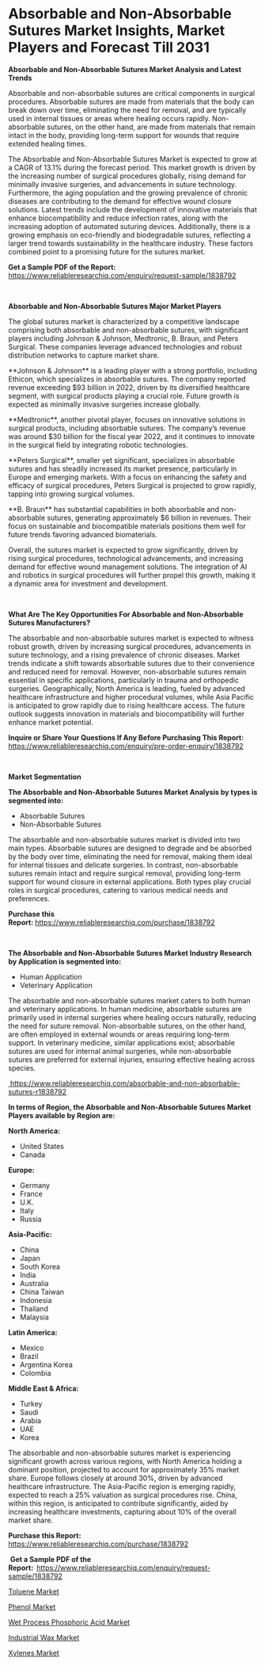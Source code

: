 <p><h1>Absorbable and Non-Absorbable Sutures Market Insights, Market Players and Forecast Till 2031</h1></p><p><strong>Absorbable and Non-Absorbable Sutures Market Analysis and Latest Trends</strong></p>
<p><p>Absorbable and non-absorbable sutures are critical components in surgical procedures. Absorbable sutures are made from materials that the body can break down over time, eliminating the need for removal, and are typically used in internal tissues or areas where healing occurs rapidly. Non-absorbable sutures, on the other hand, are made from materials that remain intact in the body, providing long-term support for wounds that require extended healing times.</p><p>The Absorbable and Non-Absorbable Sutures Market is expected to grow at a CAGR of 13.1% during the forecast period. This market growth is driven by the increasing number of surgical procedures globally, rising demand for minimally invasive surgeries, and advancements in suture technology. Furthermore, the aging population and the growing prevalence of chronic diseases are contributing to the demand for effective wound closure solutions. Latest trends include the development of innovative materials that enhance biocompatibility and reduce infection rates, along with the increasing adoption of automated suturing devices. Additionally, there is a growing emphasis on eco-friendly and biodegradable sutures, reflecting a larger trend towards sustainability in the healthcare industry. These factors combined point to a promising future for the sutures market.</p></p>
<p><strong>Get a Sample PDF of the Report:&nbsp;</strong> <a href="https://www.reliableresearchiq.com/enquiry/request-sample/1838792?utm_campaign=1719&utm_medium=2&utm_source=Github&utm_content=ia&utm_term=16102024&utm_id=absorbable-and-non-absorbable-sutures">https://www.reliableresearchiq.com/enquiry/request-sample/1838792</a></p>
<p>&nbsp;</p>
<p><strong>Absorbable and Non-Absorbable Sutures Major Market Players</strong></p>
<p><p>The global sutures market is characterized by a competitive landscape comprising both absorbable and non-absorbable sutures, with significant players including Johnson & Johnson, Medtronic, B. Braun, and Peters Surgical. These companies leverage advanced technologies and robust distribution networks to capture market share.</p><p>**Johnson & Johnson** is a leading player with a strong portfolio, including Ethicon, which specializes in absorbable sutures. The company reported revenue exceeding $93 billion in 2022, driven by its diversified healthcare segment, with surgical products playing a crucial role. Future growth is expected as minimally invasive surgeries increase globally.</p><p>**Medtronic**, another pivotal player, focuses on innovative solutions in surgical products, including absorbable sutures. The company’s revenue was around $30 billion for the fiscal year 2022, and it continues to innovate in the surgical field by integrating robotic technologies.</p><p>**Peters Surgical**, smaller yet significant, specializes in absorbable sutures and has steadily increased its market presence, particularly in Europe and emerging markets. With a focus on enhancing the safety and efficacy of surgical procedures, Peters Surgical is projected to grow rapidly, tapping into growing surgical volumes.</p><p>**B. Braun** has substantial capabilities in both absorbable and non-absorbable sutures, generating approximately $6 billion in revenues. Their focus on sustainable and biocompatible materials positions them well for future trends favoring advanced biomaterials.</p><p>Overall, the sutures market is expected to grow significantly, driven by rising surgical procedures, technological advancements, and increasing demand for effective wound management solutions. The integration of AI and robotics in surgical procedures will further propel this growth, making it a dynamic area for investment and development.</p></p>
<p>&nbsp;</p>
<p><strong>What Are The Key Opportunities For Absorbable and Non-Absorbable Sutures Manufacturers?</strong></p>
<p><p>The absorbable and non-absorbable sutures market is expected to witness robust growth, driven by increasing surgical procedures, advancements in suture technology, and a rising prevalence of chronic diseases. Market trends indicate a shift towards absorbable sutures due to their convenience and reduced need for removal. However, non-absorbable sutures remain essential in specific applications, particularly in trauma and orthopedic surgeries. Geographically, North America is leading, fueled by advanced healthcare infrastructure and higher procedural volumes, while Asia Pacific is anticipated to grow rapidly due to rising healthcare access. The future outlook suggests innovation in materials and biocompatibility will further enhance market potential.</p></p>
<p><strong>Inquire or Share Your Questions If Any Before Purchasing This Report:</strong> <a href="https://www.reliableresearchiq.com/enquiry/pre-order-enquiry/1838792?utm_campaign=1719&utm_medium=2&utm_source=Github&utm_content=ia&utm_term=16102024&utm_id=absorbable-and-non-absorbable-sutures">https://www.reliableresearchiq.com/enquiry/pre-order-enquiry/1838792</a></p>
<p>&nbsp;</p>
<p><strong>Market Segmentation</strong></p>
<p><strong>The Absorbable and Non-Absorbable Sutures Market Analysis by types is segmented into:</strong></p>
<p><ul><li>Absorbable Sutures</li><li>Non-Absorbable Sutures</li></ul></p>
<p><p>The absorbable and non-absorbable sutures market is divided into two main types. Absorbable sutures are designed to degrade and be absorbed by the body over time, eliminating the need for removal, making them ideal for internal tissues and delicate surgeries. In contrast, non-absorbable sutures remain intact and require surgical removal, providing long-term support for wound closure in external applications. Both types play crucial roles in surgical procedures, catering to various medical needs and preferences.</p></p>
<p><strong>Purchase this Report:&nbsp;</strong><a href="https://www.reliableresearchiq.com/purchase/1838792?utm_campaign=1719&utm_medium=2&utm_source=Github&utm_content=ia&utm_term=16102024&utm_id=absorbable-and-non-absorbable-sutures">https://www.reliableresearchiq.com/purchase/1838792</a></p>
<p>&nbsp;</p>
<p><strong>The Absorbable and Non-Absorbable Sutures Market Industry Research by Application is segmented into:</strong></p>
<p><ul><li>Human Application</li><li>Veterinary Application</li></ul></p>
<p><p>The absorbable and non-absorbable sutures market caters to both human and veterinary applications. In human medicine, absorbable sutures are primarily used in internal surgeries where healing occurs naturally, reducing the need for suture removal. Non-absorbable sutures, on the other hand, are often employed in external wounds or areas requiring long-term support. In veterinary medicine, similar applications exist; absorbable sutures are used for internal animal surgeries, while non-absorbable sutures are preferred for external injuries, ensuring effective healing across species.</p></p>
<p><a href="https://www.reliableresearchiq.com/absorbable-and-non-absorbable-sutures-r1838792?utm_campaign=1719&utm_medium=2&utm_source=Github&utm_content=ia&utm_term=16102024&utm_id=absorbable-and-non-absorbable-sutures">&nbsp;https://www.reliableresearchiq.com/absorbable-and-non-absorbable-sutures-r1838792</a></p>
<p><strong>In terms of Region, the Absorbable and Non-Absorbable Sutures Market Players available by Region are:</strong></p>
<p>
    <p> <strong> North America: </strong>
        <ul>
            <li>United States</li>
            <li>Canada</li>
        </ul>
        </p> 
    <p> <strong> Europe: </strong>
        <ul>
            <li>Germany</li>
            <li>France</li>
            <li>U.K.</li>
            <li>Italy</li>
            <li>Russia</li>
        </ul>
        </p> 
    <p> <strong> Asia-Pacific: </strong>
        <ul>
            <li>China</li>
            <li>Japan</li>
            <li>South Korea</li>
            <li>India</li>
            <li>Australia</li>
            <li>China Taiwan</li>
            <li>Indonesia</li>
            <li>Thailand</li>
            <li>Malaysia</li>
        </ul>
        </p> 
    <p> <strong> Latin America: </strong>
        <ul>
            <li>Mexico</li>
            <li>Brazil</li>
            <li>Argentina Korea</li>
            <li>Colombia</li>
        </ul>
        </p> 
    <p> <strong> Middle East & Africa: </strong>
        <ul>
            <li>Turkey</li>
            <li>Saudi</li>
            <li>Arabia</li>
            <li>UAE</li>
            <li>Korea</li>
        </ul>
    </p>
    </p>
<p><p>The absorbable and non-absorbable sutures market is experiencing significant growth across various regions, with North America holding a dominant position, projected to account for approximately 35% market share. Europe follows closely at around 30%, driven by advanced healthcare infrastructure. The Asia-Pacific region is emerging rapidly, expected to reach a 25% valuation as surgical procedures rise. China, within this region, is anticipated to contribute significantly, aided by increasing healthcare investments, capturing about 10% of the overall market share.</p></p>
<p><strong>Purchase this Report: </strong><a href="https://www.reliableresearchiq.com/purchase/1838792?utm_campaign=1719&utm_medium=2&utm_source=Github&utm_content=ia&utm_term=16102024&utm_id=absorbable-and-non-absorbable-sutures">https://www.reliableresearchiq.com/purchase/1838792</a></p>
<p>&nbsp;<strong>Get a Sample PDF of the Report:&nbsp;&nbsp;</strong><a href="https://www.reliableresearchiq.com/enquiry/request-sample/1838792?utm_campaign=1719&utm_medium=2&utm_source=Github&utm_content=ia&utm_term=16102024&utm_id=absorbable-and-non-absorbable-sutures">https://www.reliableresearchiq.com/enquiry/request-sample/1838792</a></p>
<p><strong></strong></p>
<p><p><a href="https://www.linkedin.com/pulse/toluene-market-evolution-key-trends-regional-dynamics-2024-2031-tlw4c?utm_campaign=1719&utm_medium=2&utm_source=Github&utm_content=ia&utm_term=16102024&utm_id=absorbable-and-non-absorbable-sutures">Toluene Market</a></p><p><a href="https://www.linkedin.com/pulse/phenol-market-global-regional-analysis-focus-region-country-level-yjd9c?utm_campaign=1719&utm_medium=2&utm_source=Github&utm_content=ia&utm_term=16102024&utm_id=absorbable-and-non-absorbable-sutures">Phenol Market</a></p><p><a href="https://www.linkedin.com/pulse/emerging-trends-wet-process-phosphoric-acid-market-global-outlook-wsd8c?utm_campaign=1719&utm_medium=2&utm_source=Github&utm_content=ia&utm_term=16102024&utm_id=absorbable-and-non-absorbable-sutures">Wet Process Phosphoric Acid Market</a></p><p><a href="https://www.linkedin.com/pulse/strategic-market-insights-global-industrial-wax-2024-2031-soovc?utm_campaign=1719&utm_medium=2&utm_source=Github&utm_content=ia&utm_term=16102024&utm_id=absorbable-and-non-absorbable-sutures">Industrial Wax Market</a></p><p><a href="https://www.linkedin.com/pulse/xylenes-market-emerging-trends-future-prospects-period-from-gg3gc?utm_campaign=1719&utm_medium=2&utm_source=Github&utm_content=ia&utm_term=16102024&utm_id=absorbable-and-non-absorbable-sutures">Xylenes Market</a></p></p>
